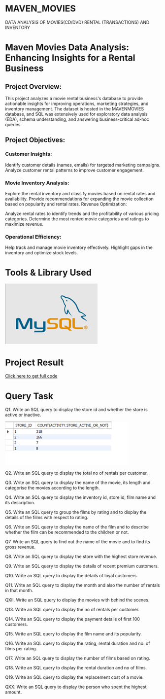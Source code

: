 # MAVEN_MOVIES
DATA ANALYSIS OF MOVIES(CD/DVD) RENTAL (TRANSACTIONS) AND INVENTORY

# Maven Movies Data Analysis: Enhancing Insights for a Rental Business

## Project Overview:
This project analyzes a movie rental business's database to provide actionable insights for improving operations, marketing strategies, and inventory management. The dataset is hosted in the MAVENMOVIES database, and SQL was extensively used for exploratory data analysis (EDA), schema understanding, and answering business-critical ad-hoc queries.

## Project Objectives:

### Customer Insights:

Identify customer details (names, emails) for targeted marketing campaigns.
Analyze customer rental patterns to improve customer engagement.

### Movie Inventory Analysis:

Explore the rental inventory and classify movies based on rental rates and availability.
Provide recommendations for expanding the movie collection based on popularity and rental rates.
Revenue Optimization:

Analyze rental rates to identify trends and the profitability of various pricing categories.
Determine the most rented movie categories and ratings to maximize revenue.

### Operational Efficiency:

Help track and manage movie inventory effectively.
Highlight gaps in the inventory and optimize stock levels.


# Tools & Library Used
[<img src="./IMAGES/CODE_OUTPUTS/mysql_logo.png" alt="myql-logo" width="300"/>](https://www.mysql.com/) &nbsp;



# Project Result

[Click here to get full code](https://github.com/naynishb/Maven_Movies_Rental_DA/blob/02de175278240b4795c31b7747d675450f324c9a/maven_movies_rental_CODE.sql)

# Query Task

Q1. Write an SQL query to display the store id and whether the store is active or inactive.

[<img src="./IMAGES/CODE_OUTPUTS/ACTIVE_OR_INACTIVE.png" alt="myql-logo" width="400"/>](https://www.mysql.com/) &nbsp;



Q2. Write an SQL query to display the total no of rentals per customer.

Q3. Write an SQL query to display the name of the movie, its length and categorise the movies according to the length.

Q4. Write an SQL query to display the inventory id, store id, film name and its description.

Q5. Write an SQL query to group the films by rating and to display the details of the films with respect to rating.

Q6. Write an SQL query to display the name of the film and to describe whether the film can be recommended to the children or not.

Q7. Write an SQL query to find out the name of the movie and to find its gross revenue.

Q8. Write an SQL query to display the store with the highest store revenue.

Q9. Write an SQL query to display the details of recent premium customers.

Q10. Write an SQL query to display the details of loyal customers.

Q11. Write an SQL query to display the month and also the number of rentals in that month.

QXII. Write an SQL query to display the movies with behind the scenes.

Q13. Write an SQL query to display the no of rentals per customer.

Q14. Write an SQL query to display the payment details of first 100 customers.

Q15. Write an SQL query to display the film name and its popularity.

Q16. Write an SQL query to display the rating, rental duration and no. of films per rating.

Q17. Write an SQL query to display the number of films based on rating.

Q18. Write an SQL query to display the rental duration and no of films.

Q19. Write an SQL query to display the replacement cost of a movie.

QXX. Write an SQL query to display the person who spent the highest amount.


